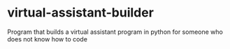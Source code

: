 # virtual-assistant-builder
Program that builds a virtual assistant program in python for someone who does not know how to code

